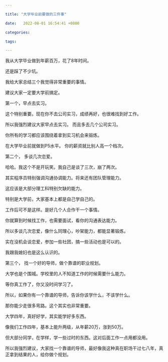 ```yaml
---

title: "大学毕业前要做的三件事"

date:   2022-08-01 16:54:41 +0800

categories:

tags:

---
```


我从大学毕业做到年薪百万，花了8年时间。

还是踩了不少坑。

我给大家总结三个我觉得非常重要的事情。

建议大家一定要大学前搞定。


第一个，早点去实习。

这个特别重要。现在你不去公司实习，成绩再好，也很难找到好工作。

所以我强烈建议大家早点去实习。 而且多去几个公司实习。

你所有的学习都应该围绕着拿到实习机会来锻炼。

在大学毕业前就做到P5水平。 你的薪资就比别人高一个档次。


第二个， 多谈几次恋爱。

哈哈。我这个不是开玩笑。我自己是谈了三次，崩了两次。

其实程序员特别强调沟通协调能力。将来还有团队管理能力。

这应该是大部分理工科特别欠缺的能力。

特别是大学前，大家基本上都是自己学自己的。

工作后可不是这样。是好几个人合作干一个事情。

你就算到时候找工作，也需要面试，看你的沟通表达能力。

所以多谈几次恋爱，像什么同理心，吵架能力，都能显著锻炼。

实在没机会谈恋爱，参加一些社团，搞一些活动也是可以的。

我跟我媳妇也是这么认识的。


第三个， 找一个好的导师，做个靠谱的职业规划。

大学也是个围城。学校里的人不知道工作的时候需要什么能力。

等你真工作了，你又没时间学习了。

所以，如果你有一个靠谱的导师，告诉你该学什么，不该学什么。

那你能少走很多弯路。这个其实也非常重要。

大学四年，真好好学，其实能学好多东西。

像我们工作四年，基本上能升两级，从年薪20万，涨到50万。

但大部分同学，在学样，学一些过时的东西。这对后面工作一点用都没用。

所以我强烈建议，大家找一个靠谱的导师，最好像我这种真在职场干过七八年，真正拿到结果的人，给你做个规划。
